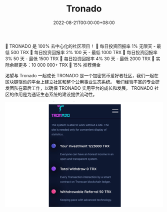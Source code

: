 ﻿---
title: "Tronado"
description: "Tronado 智能合约每天根据您的投资产生 1-4% 的红利，并将您的红利分配到您的余额中。"
date: 2022-08-21T00:00:00+08:00
lastmod: 2022-08-21T00:00:00+08:00
draft: false
authors: ["boogArno"]
featuredImage: "tronado.png"
tags: ["High risk","Tronado"]
categories: ["nfts"]
nfts: ["High risk"]
blockchain: "TRON"
website: "https://dappradar.com/"
twitter: ""
discord: ""
telegram: "https://t.me/tronadochannel"
github: ""
youtube: ""
twitch: ""
facebook: "https://www.facebook.com/TronadoOfficial/"
instagram: ""
reddit: ""
medium: ""
steam: ""
gitbook: ""
googleplay: ""
appstore: ""
status: "Live"
weight: 
lightgallery: true
toc: true
pinned: false
recommend: false
recommend1: false
---
🚀 TRONADO 是 100% 去中心化的社区项目！
🔵 每日投资回报率 1% 无限天 - 最低 500 TRX
🔵 每日投资回报率 2% 100 天 - 最低 1000 TRX
🔵 每日投资回报率 3% 50 天 - 最低 1500 TRX
🔵 每日投资回报率 4% 30 天 - 最低 2000 TRX
🔵 实际余额更多：10 000 000+ TRX 🔰 15% 推荐佣金

渴望与 Tronado 一起成长
TRONADO 是一个加密货币爱好者社区，我们一起在区块链驱动的平台上建立社区和整个公用事业生态系统。 我们经验丰富的专业研发团队在幕后工作，以确保 TRONADO 实用平台的成长和发展。 TRONADO 社区的作用是为通证生态系统的建设提供流动性。

![tronado-dapp-high-risk-tron-image2_8509ff12188e81c0caa2b37e782c4836](tronado-dapp-high-risk-tron-image2_8509ff12188e81c0caa2b37e782c4836.png)

